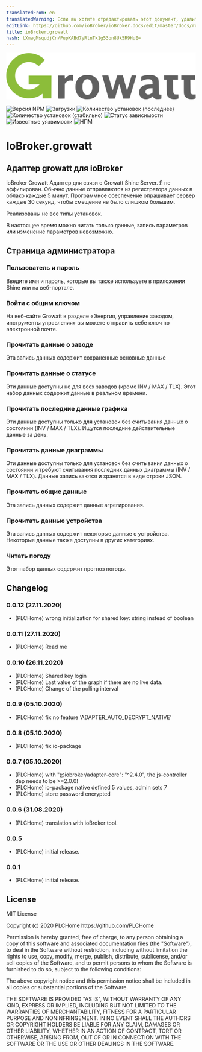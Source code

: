```yaml
---
translatedFrom: en
translatedWarning: Если вы хотите отредактировать этот документ, удалите поле «translationFrom», в противном случае этот документ будет снова автоматически переведен
editLink: https://github.com/ioBroker/ioBroker.docs/edit/master/docs/ru/adapterref/iobroker.growatt/README.md
title: ioBroker.growatt
hash: tXmagMsqudjCn/PupKABd7yRlnTk1g53bn8Uk5R9HuE=
---
```

![Логотип](../../../en/adapterref/iobroker.growatt/admin/glogo.png)

![Версия NPM](http://img.shields.io/npm/v/iobroker.growatt.svg)
![Загрузки](https://img.shields.io/npm/dm/iobroker.growatt.svg)
![Количество установок (последнее)](http://iobroker.live/badges/growatt-installed.svg)
![Количество установок (стабильно)](http://iobroker.live/badges/growatt-stable.svg)
![Статус зависимости](https://img.shields.io/david/PLCHome/ioBroker.growatt.svg)
![Известные уязвимости](https://snyk.io/test/github/PLCHome/ioBroker.growatt/badge.svg)
![НПМ](https://nodei.co/npm/iobroker.growatt.png?downloads=true)

# IoBroker.growatt
## Адаптер growatt для ioBroker
ioBroker Growatt Адаптер для связи с Growatt Shine Server.
Я не аффилирован.
Обычно данные отправляются из регистратора данных в облако каждые 5 минут.
Программное обеспечение опрашивает сервер каждые 30 секунд, чтобы смещение не было слишком большим.

Реализованы не все типы установок.

В настоящее время можно читать только данные, запись параметров или изменение параметров невозможно.

## Страница администратора
### Пользователь и пароль
Введите имя и пароль, которые вы также используете в приложении Shine или на веб-портале.

### Войти с общим ключом
На веб-сайте Growatt в разделе «Энергия, управление заводом, инструменты управления» вы можете отправить себе ключ по электронной почте.

### Прочитать данные о заводе
Эта запись данных содержит сохраненные основные данные

### Прочитать данные о статусе
Эти данные доступны не для всех заводов (кроме INV / MAX / TLX). Этот набор данных содержит данные в реальном времени.

### Прочитать последние данные графика
Эти данные доступны только для установок без считывания данных о состоянии (INV / MAX / TLX). Ищутся последние действительные данные за день.

### Прочитать данные диаграммы
Эти данные доступны только для установок без считывания данных о состоянии и требуют считывания последних данных диаграммы (INV / MAX / TLX). Данные записываются и хранятся в виде строки JSON.

### Прочитать общие данные
Эта запись данных содержит данные агрегирования.

### Прочитать данные устройства
Эта запись данных содержит некоторые данные с устройства. Некоторые данные также доступны в других категориях.

### Читать погоду
Этот набор данных содержит прогноз погоды.

## Changelog
### 0.0.12 (27.11.2020)
* (PLCHome) wrong initialization for shared key: string instead of boolean

### 0.0.11 (27.11.2020)
* (PLCHome) Read me

### 0.0.10 (26.11.2020)
* (PLCHome) Shared key login
* (PLCHome) Last value of the graph if there are no live data.
* (PLCHome) Change of the polling interval

### 0.0.9 (05.10.2020)
* (PLCHome) fix no feature 'ADAPTER_AUTO_DECRYPT_NATIVE'

### 0.0.8 (05.10.2020)
* (PLCHome) fix io-package

### 0.0.7 (05.10.2020)
* (PLCHome) with "@iobroker/adapter-core": "^2.4.0", the js-controller dep needs to be >=2.0.0!
* (PLCHome) io-package native defined 5 values, admin sets 7
* (PLCHome) store password encrypted

### 0.0.6 (31.08.2020)
* (PLCHome) translation with ioBroker tool.

### 0.0.5
* (PLCHome) initial release.

### 0.0.1
* (PLCHome) initial release.

## License
MIT License

Copyright (c) 2020 PLCHome <https://github.com/PLCHome>

Permission is hereby granted, free of charge, to any person obtaining a copy
of this software and associated documentation files (the "Software"), to deal
in the Software without restriction, including without limitation the rights
to use, copy, modify, merge, publish, distribute, sublicense, and/or sell
copies of the Software, and to permit persons to whom the Software is
furnished to do so, subject to the following conditions:

The above copyright notice and this permission notice shall be included in all
copies or substantial portions of the Software.

THE SOFTWARE IS PROVIDED "AS IS", WITHOUT WARRANTY OF ANY KIND, EXPRESS OR
IMPLIED, INCLUDING BUT NOT LIMITED TO THE WARRANTIES OF MERCHANTABILITY,
FITNESS FOR A PARTICULAR PURPOSE AND NONINFRINGEMENT. IN NO EVENT SHALL THE
AUTHORS OR COPYRIGHT HOLDERS BE LIABLE FOR ANY CLAIM, DAMAGES OR OTHER
LIABILITY, WHETHER IN AN ACTION OF CONTRACT, TORT OR OTHERWISE, ARISING FROM,
OUT OF OR IN CONNECTION WITH THE SOFTWARE OR THE USE OR OTHER DEALINGS IN THE
SOFTWARE.
